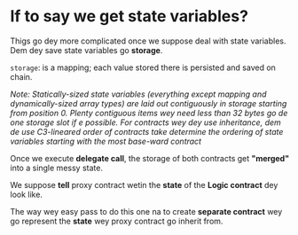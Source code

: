 # If to say we get state variables?

Thigs go dey more complicated once we suppose deal with state variables.  Dem dey save state variables go **storage**.

`storage`: is a mapping; each value stored there is persisted and saved on chain.

_Note: Statically-sized state variables (everything except mapping and dynamically-sized array types) are laid out contiguously in storage starting from position 0. Plenty contiguous items wey need less than 32 bytes go de one storage slot if e possible. For contracts wey dey use inheritance, dem de use C3-lineared order of contracts take determine the ordering of state variables starting with the most base-ward contract_

Once we execute **delegate call**, the storage of both contracts get **"merged"** into a single messy state.

We suppose **tell** proxy contract wetin the **state** of the **Logic contract** dey look like.

The way wey easy pass to do this one na to create **separate contract** wey go represent the **state** wey proxy contract go inherit from.
